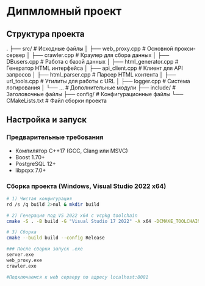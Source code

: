 # Дипмломный проект

## Структура проекта
.
├── src/ # Исходные файлы
│ ├── web_proxy.cpp # Основной прокси-сервер
│ ├── crawler.cpp # Краулер для сбора данных
│ ├── DBusers.cpp # Работа с базой данных
│ ├── html_generator.cpp # Генератор HTML интерфейса
│ ├── api_client.cpp # Клиент для API запросов
│ ├── html_parser.cpp # Парсер HTML контента
│ ├── url_tools.cpp # Утилиты для работы с URL
│ ├── logger.cpp # Система логирования
│ └── ... # Дополнительные модули
├── include/ # Заголовочные файлы
├── config/ # Конфигурационные файлы
└── CMakeLists.txt # Файл сборки проекта


## Настройка и запуск

### Предварительные требования
- Компилятор C++17 (GCC, Clang или MSVC)
- Boost 1.70+
- PostgreSQL 12+
- libpqxx 7.0+

### Сборка проекта (Windows, Visual Studio 2022 x64)
```bash
# 1) Чистая конфигурация
rd /s /q build 2>nul & mkdir build

# 2) Генерация под VS 2022 x64 с vcpkg toolchain
cmake -S . -B build -G "Visual Studio 17 2022" -A x64 -DCMAKE_TOOLCHAIN_FILE="D:/vcpkg/scripts/buildsystems/vcpkg.cmake"

# 3) Сборка
cmake --build build --config Release

### После сборки запуск .exe 
server.exe
web_proxy.exe
crawler.exe

#Подключаемся к web серверу по адресу localhost:8081